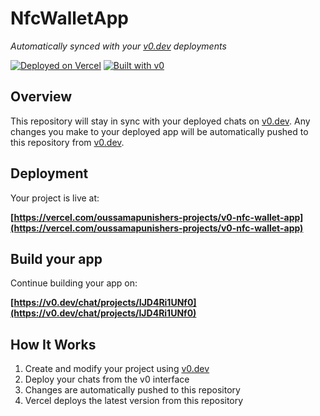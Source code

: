 # NfcWalletApp

*Automatically synced with your [v0.dev](https://v0.dev) deployments*

[![Deployed on Vercel](https://img.shields.io/badge/Deployed%20on-Vercel-black?style=for-the-badge&logo=vercel)](https://vercel.com/oussamapunishers-projects/v0-nfc-wallet-app)
[![Built with v0](https://img.shields.io/badge/Built%20with-v0.dev-black?style=for-the-badge)](https://v0.dev/chat/projects/IJD4Ri1UNf0)

## Overview

This repository will stay in sync with your deployed chats on [v0.dev](https://v0.dev).
Any changes you make to your deployed app will be automatically pushed to this repository from [v0.dev](https://v0.dev).

## Deployment

Your project is live at:

**[https://vercel.com/oussamapunishers-projects/v0-nfc-wallet-app](https://vercel.com/oussamapunishers-projects/v0-nfc-wallet-app)**

## Build your app

Continue building your app on:

**[https://v0.dev/chat/projects/IJD4Ri1UNf0](https://v0.dev/chat/projects/IJD4Ri1UNf0)**

## How It Works

1. Create and modify your project using [v0.dev](https://v0.dev)
2. Deploy your chats from the v0 interface
3. Changes are automatically pushed to this repository
4. Vercel deploys the latest version from this repository